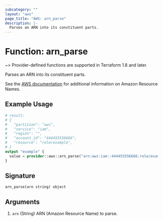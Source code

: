 ```yaml
---
subcategory: ""
layout: "aws"
page_title: "AWS: arn_parse"
description: |-
  Parses an ARN into its constituent parts.
---
```


# Function: arn_parse

~> Provider-defined functions are supported in Terraform 1.8 and later.

Parses an ARN into its constituent parts.

See the [AWS documentation](https://docs.aws.amazon.com/IAM/latest/UserGuide/reference-arns.html) for additional information on Amazon Resource Names.

## Example Usage

```terraform
# result: 
# {
#   "partition": "aws",
#   "service": "iam",
#   "region": "",
#   "account_id": "444455556666",
#   "resource": "role/example",
# }
output "example" {
  value = provider::aws::arn_parse("arn:aws:iam::444455556666:role/example")
}
```

## Signature

```text
arn_parse(arn string) object
```

## Arguments

1. `arn` (String) ARN (Amazon Resource Name) to parse.
